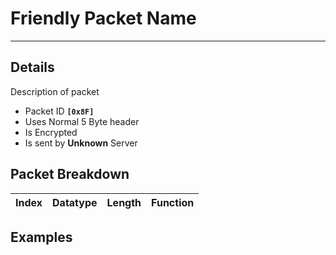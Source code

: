 # Friendly Packet Name #

---


## Details ##

Description of packet
  * Packet ID **`[0x8F]`**
  * Uses Normal 5 Byte header
  * Is Encrypted
  * Is sent by **Unknown** Server

## Packet Breakdown ##
| Index | Datatype | Length | Function |
|:------|:---------|:-------|:---------|

## Examples ##